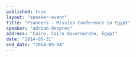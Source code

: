 ```yaml
---
published: true
layout: "speaker-event"
title: "Pioneers - Mission Conference in Egypt"
speaker: "adrian-despres"
address: "Cairo, Cairo Governorate, Egypt"
date: "2014-08-31"
end_date: "2014-09-04"
---
```


